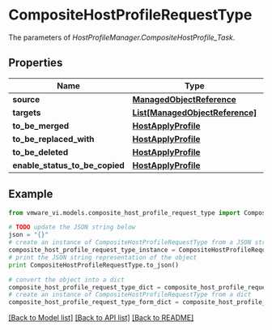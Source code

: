 # CompositeHostProfileRequestType

The parameters of *HostProfileManager.CompositeHostProfile_Task*. 

## Properties
Name | Type | Description | Notes
------------ | ------------- | ------------- | -------------
**source** | [**ManagedObjectReference**](ManagedObjectReference.md) |  | 
**targets** | [**List[ManagedObjectReference]**](ManagedObjectReference.md) |  | [optional] 
**to_be_merged** | [**HostApplyProfile**](HostApplyProfile.md) |  | [optional] 
**to_be_replaced_with** | [**HostApplyProfile**](HostApplyProfile.md) |  | [optional] 
**to_be_deleted** | [**HostApplyProfile**](HostApplyProfile.md) |  | [optional] 
**enable_status_to_be_copied** | [**HostApplyProfile**](HostApplyProfile.md) |  | [optional] 

## Example

```python
from vmware_vi.models.composite_host_profile_request_type import CompositeHostProfileRequestType

# TODO update the JSON string below
json = "{}"
# create an instance of CompositeHostProfileRequestType from a JSON string
composite_host_profile_request_type_instance = CompositeHostProfileRequestType.from_json(json)
# print the JSON string representation of the object
print CompositeHostProfileRequestType.to_json()

# convert the object into a dict
composite_host_profile_request_type_dict = composite_host_profile_request_type_instance.to_dict()
# create an instance of CompositeHostProfileRequestType from a dict
composite_host_profile_request_type_form_dict = composite_host_profile_request_type.from_dict(composite_host_profile_request_type_dict)
```
[[Back to Model list]](../README.md#documentation-for-models) [[Back to API list]](../README.md#documentation-for-api-endpoints) [[Back to README]](../README.md)


